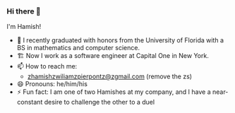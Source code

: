 ### Hi there 👋

I'm Hamish!

- 🐊 I recently graduated with honors from the University of Florida with a BS in mathematics and computer science.
- 🏗️ Now I work as a software engineer at Capital One in New York.
- 📫 How to reach me:
  - zhamishzwiliamzpierpontz@zgmail.com (remove the zs)
- 😄 Pronouns: he/him/his
- ⚡ Fun fact: I am one of two Hamishes at my company, and I have a near-constant desire to challenge the other to a duel
